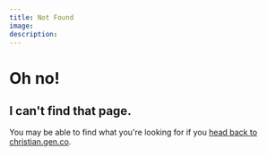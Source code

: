 ```yaml
---
title: Not Found
image: 
description: 
---
```


# Oh no!

## I can't find that page.

You may be able to find what you're looking for if you [head back to christian.gen.co](/).

